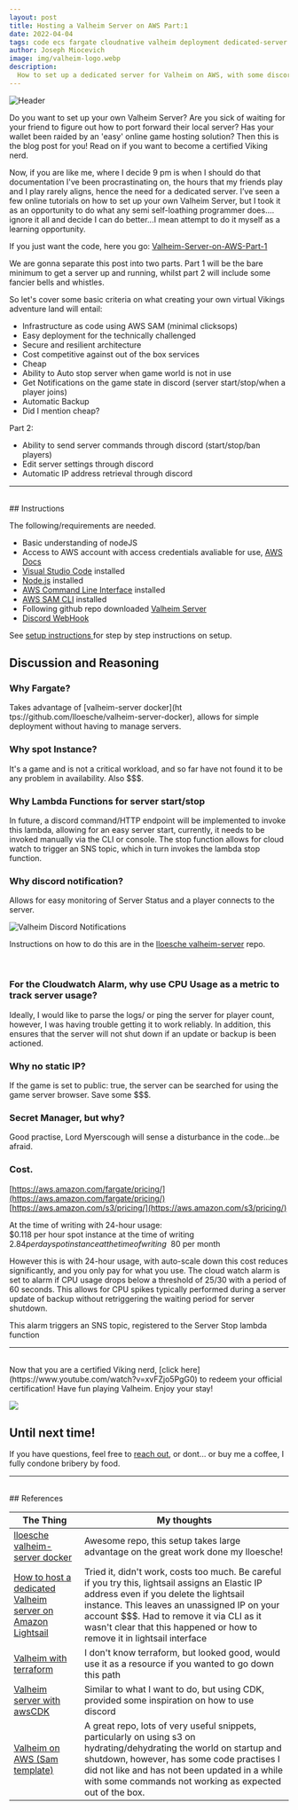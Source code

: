 ```yaml
---
layout: post
title: Hosting a Valheim Server on AWS Part:1
date: 2022-04-04
tags: code ecs fargate cloudnative valheim deployment dedicated-server devops gaming aws
author: Joseph Miocevich
image: img/valheim-logo.webp
description:
  How to set up a dedicated server for Valheim on AWS, with some discord notifications
---
```


![Header](/img/valheim-logo.webp)

Do you want to set up your own Valheim Server? Are you sick of waiting for your friend to figure out how to port forward their local server? Has your wallet been raided by an 'easy' online game hosting solution? Then this is the blog post for you! Read on if you want to become a certified Viking nerd.

Now, if you are like me, where I decide 9 pm is when I should do that documentation I've been procrastinating on, the hours that my friends play and I play rarely aligns, hence the need for a dedicated server. I’ve seen a few online tutorials on how to set up your own Valheim Server, but I took it as an opportunity to do what any semi self-loathing programmer does.... ignore it all and decide I can do better...I mean attempt to do it myself as a learning opportunity.

If you just want the code, here you go: [ Valheim-Server-on-AWS-Part-1 ](https://github.com/JMiocevich/Valheim-Server-on-AWS-Part-1)

We are gonna separate this post into two parts. Part 1 will be the bare minimum to get a server up and running, whilst part 2 will include some fancier bells and whistles.

So let's cover some basic criteria on what creating your own virtual Vikings adventure land will entail:

- Infrastructure as code using AWS SAM (minimal clicksops)
- Easy deployment for the technically challenged
- Secure and resilient architecture
- Cost competitive against out of the box services
- Cheap
- Ability to Auto stop server when game world is not in use
- Get Notifications on the game state in discord (server start/stop/when a player joins)
- Automatic Backup
- Did I mention cheap?

Part 2:
- Ability to send server commands through discord (start/stop/ban players)
- Edit server settings through discord
- Automatic IP address retrieval through discord

***
<br/>
## Instructions

The following/requirements are needed.
- Basic understanding of nodeJS
- Access to AWS account with access credentials avaliable for use,  [AWS Docs](https://docs.aws.amazon.com/cli/latest/userguide/cli-configure-files.html)
- [Visual Studio Code](https://code.visualstudio.com) installed
- [Node.js](https://nodejs.org/en/download/) installed
- [AWS Command Line Interface](https://aws.amazon.com/cli/) installed
- [AWS SAM CLI](https://docs.aws.amazon.com/serverless-application-model/latest/developerguide/serverless-sam-cli-install.html) installed
- Following github repo downloaded [Valheim Server](https://github.com/JMiocevich/valheim_server_aws_ts)
- [Discord WebHook](https://support.discord.com/hc/en-us/articles/228383668-Intro-to-Webhooks)

See [ setup instructions ](https://github.com/JMiocevich/Valheim-Server-on-AWS-Part-1/blob/main/README.md) for step by step instructions on setup.

## Discussion and Reasoning

### Why Fargate?
Takes advantage of [valheim-server docker](ht
tps://github.com/lloesche/valheim-server-docker), allows for simple deployment without having to manage servers.

### Why spot Instance?
It's a game and is not a critical workload, and so far have not found it to be any problem in availability. Also $$$.

### Why Lambda Functions for server start/stop
In future, a discord command/HTTP endpoint will be implemented to invoke this lambda, allowing for an easy server start, currently, it needs to be invoked manually via the CLI or console. The stop function allows for cloud watch to trigger an SNS topic, which in turn invokes the lambda stop function.


### Why discord notification?
Allows for easy monitoring of Server Status and a player connects to the server.

![Valheim Discord Notifications](/img/valheim_discord.png)
<br/>

Instructions on how to do this are in the [ lloesche valheim-server](https://github.com/lloesche/valheim-server-docker) repo.

<br/>

### For the Cloudwatch Alarm, why use CPU Usage as a metric to track server usage?
Ideally, I would like to parse the logs/ or ping the server for player count, however, I was having trouble getting it to work reliably. In addition, this ensures that the server will not shut down if an update or backup is been actioned. 

### Why no static IP?
If the game is set to public: true, the server can be searched for using the game server browser. Save some $$$.

### Secret Manager, but why?
Good practise, Lord Myerscough will sense a disturbance in the code...be afraid.


### Cost. 
[https://aws.amazon.com/fargate/pricing/](https://aws.amazon.com/fargate/pricing/) \
[https://aws.amazon.com/s3/pricing/](https://aws.amazon.com/s3/pricing/) 


At the time of writing with 24-hour usage: \
$0.118 per hour spot instance at the time of writing \
$2.84 per day spot instance at the time of writing \
~$80 per month 

However this is with 24-hour usage, with auto-scale down this cost reduces significantly, and you only pay for what you use. The cloud watch alarm is set to alarm if CPU usage drops below a threshold of 25/30 with a period of 60 seconds.
This allows for CPU spikes typically performed during a server update of backup without retriggering the waiting period for server shutdown.


This alarm triggers an SNS topic, registered to the Server Stop lambda function
<br/>

***

<br/>
Now that you are a certified Viking nerd, [click here](https://www.youtube.com/watch?v=xvFZjo5PgG0) to redeem your official certification! Have fun playing Valheim. Enjoy your stay!

![](/img/valheim-image2.webp)


Until next time!
---

If you have questions, feel free to [reach out](https://www.mechanicalrock.io/lets-get-started), or dont... or buy me a coffee, I fully condone bribery by food.



***
<br/>
## References

| The Thing                                                                                                                                           | My thoughts                                                                                                                                                                                                                                                                                       |
| --------------------------------------------------------------------------------------------------------------------------------------------------- | ------------------------------------------------------------------------------------------------------------------------------------------------------------------------------------------------------------------------------------------------------------------------------------------------- |
| [ lloesche valheim-server docker ](https://github.com/lloesche/valheim-server-docker)                                                                 | Awesome repo, this setup takes large advantage on the great work done my lloesche!                                                                                                                                                                                                                     |
| [ How to host a dedicated Valheim server on  Amazon Lightsail ](https://aws.amazon.com/getting-started/hands-on/valheim-on-aws/)                      | Tried it, didn't work, costs too much. Be careful if you try this, lightsail assigns an Elastic IP address even if you delete the lightsail instance. This leaves an unassigned IP on your account $$$. Had to remove it via CLI as it wasn't clear that this happened or how to remove it in lightsail interface |
| [ Valheim with terraform ](https://github.com/wahlfeld/valheim-on-aws)                                                                               | I don't know terraform, but looked good, would use it as a resource if you wanted to go down this path                                                                                                                                                                                             |
| [ Valheim server with awsCDK ](https://briancaffey.github.io/2021/03/18/on-demand-dedicated-serverless-valheim-server-with-cdk-discrod-interactions/) | Similar to what I want to do, but using CDK, provided some inspiration on how to use discord                                                                                                                                                                                                      |
| [ Valheim on AWS (Sam template) ](https://github.com/pwmcintyre/valheim-aws)                                                                          | A great repo, lots of very useful snippets, particularly on using s3 on hydrating/dehydrating the world on startup and shutdown, however, has some code practises I did not like and has not been updated in a while with some commands not working as expected out of the box.                                                                                                         |
